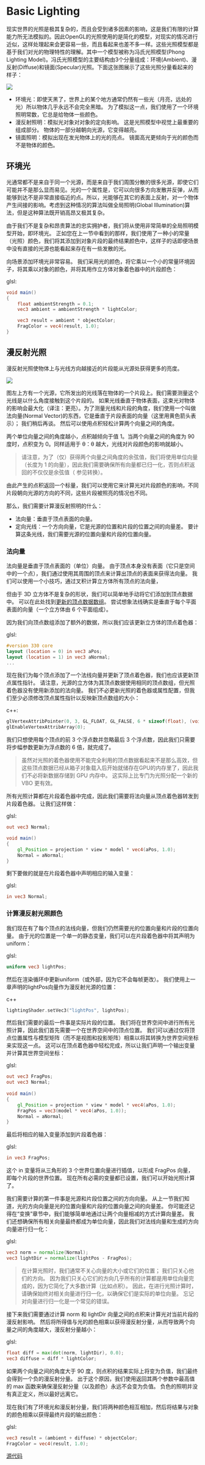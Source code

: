 # Basic Lighting
现实世界的光照是极其复杂的，而且会受到诸多因素的影响，这是我们有限的计算能力所无法模拟的。因此OpenGL的光照使用的是简化的模型，对现实的情况进行近似，这样处理起来会更容易一些，而且看起来也差不多一样。这些光照模型都是基于我们对光的物理特性的理解。其中一个模型被称为冯氏光照模型(Phong Lighting Model)。冯氏光照模型的主要结构由3个分量组成：环境(Ambient)、漫反射(Diffuse)和镜面(Specular)光照。下面这张图展示了这些光照分量看起来的样子：

![](./imgs/2.1.png)

* 环境光：即使天黑了，世界上的某个地方通常仍然有一些光（月亮，远处的光）所以物体几乎永远不会完全黑暗。 为了模拟这一点，我们使用了一个环境照明常数，它总是给物体一些颜色。
* 漫反射照明：模拟光对象对对象的定向影响。 这是光照模型中视觉上最重要的组成部分。 物体的一部分越朝向光源，它变得越亮。
* 镜面照明：模拟出现在发光物体上的光的亮点。 镜面高光更倾向于光的颜色而不是物体的颜色。

## 环境光
光通常都不是来自于同一个光源，而是来自于我们周围分散的很多光源，即使它们可能并不是那么显而易见。光的一个属性是，它可以向很多方向发散并反弹，从而能够到达不是非常直接临近的点。所以，光能够在其它的表面上反射，对一个物体产生间接的影响。考虑到这种情况的算法叫做全局照明(Global Illumination)算法，但是这种算法既开销高昂又极其复杂。

由于我们不是复杂和昂贵算法的忠实拥护者，我们将从使用非常简单的全局照明模型开始，即环境光。 正如您在上一节中看到的那样，我们使用了一种小的常量（光照）颜色，我们将其添加到对象片段的最终结果颜色中，这样子的话即便场景中没有直接的光源也能看起来存在有一些发散的光。

向场景添加环境光非常容易。 我们采用光的颜色，将它乘以一个小的常量环境因子，将其乘以对象的颜色，并将其用作立方体对象着色器中的片段颜色：

glsl:
```glsl
void main()
{
    float ambientStrength = 0.1;
    vec3 ambient = ambientStrength * lightColor;

    vec3 result = ambient * objectColor;
    FragColor = vec4(result, 1.0);
}
```

## 漫反射光照

漫反射光照使物体上与光线方向越接近的片段能从光源处获得更多的亮度。 

![](./imgs/2.2.png)

图左上方有一个光源，它所发出的光线落在物体的一个片段上。我们需要测量这个光线是以什么角度接触到这个片段的。 如果光线垂直于物体表面，这束光对物体的影响会最大化（译注：更亮）。为了测量光线和片段的角度，我们使用一个叫做法向量(Normal Vector)的东西，它是垂直于片段表面的向量（这里用黄色箭头表示）； 我们稍后再谈。 然后可以使用点积轻松计算两个向量之间的角度。

两个单位向量之间的角度越小，点积越倾向于值 1。当两个向量之间的角度为 90 度时，点积变为 0。同样适用于 θ：θ 越大，光线对片段颜色的影响就越小。

> 请注意，为了（仅）获得两个向量之间角度的余弦值，我们将使用单位向量（长度为 1 的向量），因此我们需要确保所有向量都已归一化，否则点积返回的不仅仅是余弦值（ 参见转换）。

由此产生的点积返回一个标量，我们可以使用它来计算光对片段颜色的影响，不同片段朝向光源的方向的不同，这些片段被照亮的情况也不同。

那么，我们需要计算漫反射照明的什么：

* 法向量：垂直于顶点表面的向量。
* 定向光线：一个方向向量，它是光源的位置和片段的位置之间的向量差。 要计算这条光线，我们需要光源的位置向量和片段的位置向量。

### 法向量

法向量是垂直于顶点表面的（单位）向量。 由于顶点本身没有表面（它只是空间中的一个点），我们通过使用其周围的顶点来计算出顶点的表面来获得法向量。 我们可以使用一个小技巧，通过叉积计算立方体所有顶点的法向量，

但由于 3D 立方体不是复杂的形状，我们可以简单地手动将它们添加到顶点数据中。 可以在此处找到[更新的顶点数据数组](https://learnopengl.com/code_viewer.php?code=lighting/basic_lighting_vertex_data)。 尝试想象法线确实是垂直于每个平面表面的向量（一个立方体由 6 个平面组成）。

因为我们向顶点数组添加了额外的数据，所以我们应该更新立方体的顶点着色器：

glsl:

```glsl
#version 330 core
layout (location = 0) in vec3 aPos;
layout (location = 1) in vec3 aNormal;
...
```

现在我们为每个顶点添加了一个法线向量并更新了顶点着色器，我们也应该更新顶点属性指针。 请注意，光源的立方体为其顶点数据使用相同的顶点数组，但光照着色器没有使用新添加的法向量。 我们不必更新光照的着色器或属性配置，但我们至少必须修改顶点属性指针以反映新顶点数组的大小：

c++:
```c++
glVertexAttribPointer(0, 3, GL_FLOAT, GL_FALSE, 6 * sizeof(float), (void*)0);
glEnableVertexAttribArray(0);
```

我们只想使用每个顶点的前 3 个浮点数并忽略最后 3 个浮点数，因此我们只需要将步幅参数更新为浮点数的 6 倍，就完成了。

> 虽然对光照的着色器使用不能完全利用的顶点数据看起来不是那么高效，但这些顶点数据已经从箱子对象载入后开始就储存在GPU的内存里了，因此我们不必将新数据存储到 GPU 内存中。 这实际上比专门为光照分配一个新的 VBO 更有效。

所有光照计算都在片段着色器中完成，因此我们需要将法向量从顶点着色器转发到片段着色器。 让我们这样做：

glsl:
```glsl
out vec3 Normal;

void main()
{
    gl_Position = projection * view * model * vec4(aPos, 1.0);
    Normal = aNormal;
} 
```

剩下要做的就是在片段着色器中声明相应的输入变量：

glsl:
```glsl
in vec3 Normal;

```

### 计算漫反射光照颜色

我们现在有了每个顶点的法线向量，但我们仍然需要光的位置向量和片段的位置向量。 由于光的位置是一个单一的静态变量，我们可以在片段着色器中将其声明为uniform：

glsl:
```glsl
uniform vec3 lightPos;  
```

然后在渲染循环中更新uniform（或外部，因为它不会每帧更改）。 我们使用上一章声明的lightPos向量作为漫反射光源的位置：

c++
```c++
lightingShader.setVec3("lightPos", lightPos);
```

然后我们需要的最后一件事是实际片段的位置。 我们将在世界空间中进行所有光照计算，因此我们首先需要一个在世界空间中的顶点位置。 我们可以通过仅将顶点位置属性与模型矩阵（而不是视图和投影矩阵）相乘以将其转换为世界空间坐标来实现这一点。 这可以在顶点着色器中轻松完成，所以让我们声明一个输出变量并计算其世界空间坐标：

glsl:
```glsl
out vec3 FragPos;  
out vec3 Normal;
  
void main()
{
    gl_Position = projection * view * model * vec4(aPos, 1.0);
    FragPos = vec3(model * vec4(aPos, 1.0));
    Normal = aNormal;
}
```

最后将相应的输入变量添加到片段着色器：

glsl:
```glsl
in vec3 FragPos;
```

这个 in 变量将从三角形的 3 个世界位置向量进行插值，以形成 FragPos 向量，即每个片段的世界位置。 现在所有必需的变量都已设置，我们可以开始光照计算了。

我们需要计算的第一件事是光源和片段位置之间的方向向量。 从上一节我们知道，光的方向向量是光的位置向量和片段的位置向量之间的向量差。 你可能还记得在“变换”章节中，我们能够简单地通过让两个向量相减的方式计算向量差。 我们还想确保所有相关向量最终都成为单位向量，因此我们对法线向量和生成的方向向量进行归一化：

glsl:
```glsl
vec3 norm = normalize(Normal);
vec3 lightDir = normalize(lightPos - FragPos);  
```

> 在计算光照时，我们通常不关心向量的大小或它们的位置； 我们只关心他们的方向。 因为我们只关心它们的方向几乎所有的计算都是用单位向量完成的，因为它简化了大多数计算（比如点积）。 因此，在进行光照计算时，请确保始终对相关向量进行归一化，以确保它们是实际的单位向量。 忘记对向量进行归一化是一个常见的错误。

接下来我们需要通过计算 norm 和 lightDir 向量之间的点积来计算光对当前片段的漫反射影响。 然后将所得值与光的颜色相乘以获得漫反射分量，从而导致两个向量之间的角度越大，漫反射分量越小：

glsl:
```glsl
float diff = max(dot(norm, lightDir), 0.0);
vec3 diffuse = diff * lightColor;
```

如果两个向量之间的角度大于 90 度，则点积的结果实际上将变为负值，我们最终会得到一个负的漫反射分量。 出于这个原因，我们使用返回其两个参数中最高值的 max 函数来确保漫反射分量（以及颜色）永远不会变为负值。 负色的照明并没有真正定义，所以最好远离它。

现在我们有了环境光和漫反射分量，我们将两种颜色相互相加，然后将结果与对象的颜色相乘以获得最终片段的输出颜色：

glsl:
```glsl
vec3 result = (ambient + diffuse) * objectColor;
FragColor = vec4(result, 1.0);
```
[源代码](https://learnopengl.com/code_viewer_gh.php?code=src/2.lighting/2.1.basic_lighting_diffuse/basic_lighting_diffuse.cpp)